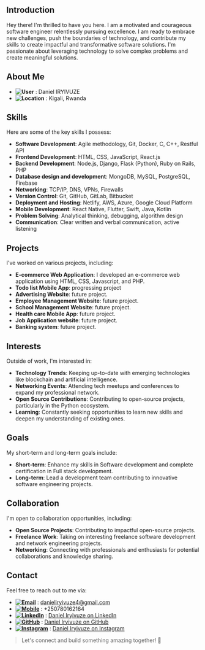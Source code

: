 ## Introduction
Hey there! I'm thrilled to have you here. I am a motivated and courageous software engineer relentlessly pursuing excellence. I am ready to embrace new challenges, push the boundaries of technology, and contribute my skills to create impactful and transformative software solutions. I'm passionate about leveraging technology to solve complex problems and create meaningful solutions.

## About Me
- **![User](https://img.shields.io/badge/User-000000?style=flat-square&logo=user&logoColor=white)** : Daniel IRYIVUZE
- **![Location](https://img.shields.io/badge/Location-000000?style=flat-square&logo=google-maps&logoColor=white)** : Kigali, Rwanda
  
## Skills
Here are some of the key skills I possess:

- **Software Development**: Agile methodology, Git, Docker, C, C++, Restful API
- **Frontend Development**: HTML, CSS, JavaScript, React.js
- **Backend Development**: Node.js, Django, Flask (Python), Ruby on Rails, PHP
- **Database design and development**: MongoDB, MySQL, PostgreSQL, Firebase
- **Networking**: TCP/IP, DNS, VPNs, Firewalls
- **Version Control**: Git, GitHub, GitLab, Bitbucket
- **Deployment and Hosting**: Netlify, AWS, Azure, Google Cloud Platform
- **Mobile Development**: React Native, Flutter, Swift, Java, Kotlin
- **Problem Solving**: Analytical thinking, debugging, algorithm design
- **Communication**: Clear written and verbal communication, active listening

## Projects
I've worked on various projects, including:
- **E-commerce Web Application**: I developed an e-commerce web application using HTML, CSS, Javascript, and PHP.
- **Todo list Mobile App**: progressing project 
- **Advertising Website**: future project.
- **Employee Management Website**: future project.
- **School Management Website**: future project.
- **Health care Mobile App**: future project.
- **Job Application website**: future project.
- **Banking system**: future project.

## Interests
Outside of work, I'm interested in:
- **Technology Trends**: Keeping up-to-date with emerging technologies like blockchain and artificial intelligence.
- **Networking Events**: Attending tech meetups and conferences to expand my professional network.
- **Open Source Contributions**: Contributing to open-source projects, particularly in the Python ecosystem.
- **Learning**: Constantly seeking opportunities to learn new skills and deepen my understanding of existing ones.

## Goals
My short-term and long-term goals include:
- **Short-term**: Enhance my skills in Software development and complete certification in Full stack development.
- **Long-term**: Lead a development team contributing to innovative software engineering projects.

## Collaboration
I'm open to collaboration opportunities, including:
- **Open Source Projects**: Contributing to impactful open-source projects.
- **Freelance Work**: Taking on interesting freelance software development and network engineering projects.
- **Networking**: Connecting with professionals and enthusiasts for potential collaborations and knowledge sharing.

## Contact
Feel free to reach out to me via:
- **[![Email](https://img.shields.io/badge/Email-D14836?style=flat-square&logo=Gmail&logoColor=white)](https://www.instagram.com/iry_daniel/)** : danieliryivuze4@gmail.com
- **[![Mobile](https://img.shields.io/badge/Mobile-000000?style=flat-square&logo=mobile&logoColor=whitw)](https://www.linkedin.com/in/daniel-iryivuze-992141278/)** : +250780162164
- **[![LinkedIn](https://img.shields.io/badge/-LinkedIn-0077B5?style=flat-square&logo=LinkedIn&logoColor=white)](https://www.linkedin.com/in/daniel-iryivuze-992141278/)** : [Daniel Iryivuze on LinkedIn](https://www.linkedin.com/in/daniel-iryivuze-992141278/)
- **[![GitHub](https://img.shields.io/badge/-GitHub-181717?style=flat-square&logo=GitHub&logoColor=white)](https://github.com/Daniel-IRYIVUZE)** : [Daniel Iryivuze on GitHub](https://github.com/Daniel-IRYIVUZE)
- **[![Instagram](https://img.shields.io/badge/-Instagram-833AB4?style=flat-square&logo=Instagram&logoColor=white)](https://www.instagram.com/iry_daniel/)** : [Daniel Iryivuze on Instagram](https://www.instagram.com/iry_daniel/)

> Let's connect and build something amazing together! 🚀
